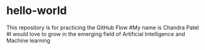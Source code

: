 # hello-world
This repository is for practicing the GitHub Flow
#My name is Chandra Patel
#I would love to grow in the emerging field of Artificial Intelligence and Machine learning
